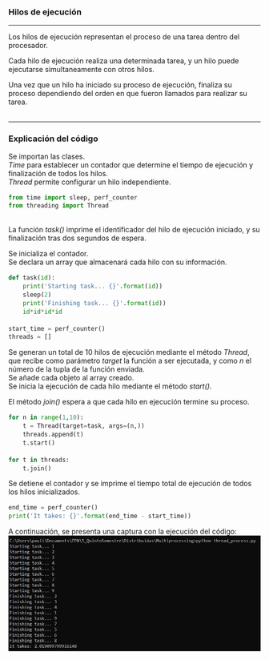 ### Hilos de ejecución  
<hr>
Los hilos de ejecución representan el proceso de una  tarea dentro del procesador.

Cada hilo de ejecución realiza una determinada tarea, y un hilo puede ejecutarse simultaneamente con otros hilos.

Una vez que un hilo ha iniciado su proceso de ejecución, finaliza su proceso dependiendo del orden en que fueron llamados para realizar su tarea.   
<br>
<hr>  

### Explicación del código

Se importan las clases.  
<em>Time</em> para establecer un contador que determine el tiempo de ejecución y finalización de todos los hilos.  
<em>Thread</em> permite configurar un hilo independiente.
```py
from time import sleep, perf_counter
from threading import Thread
```
<br>
La función <em>task()</em> imprime el identificador del hilo de ejecución iniciado, y su finalización tras dos segundos de espera.

Se inicializa el contador.  
Se declara un array que almacenará cada hilo con su información.

```py
def task(id):
    print('Starting task... {}'.format(id))
    sleep(2)
    print('Finishing task... {}'.format(id))
    id*id*id*id

start_time = perf_counter()
threads = []
```
Se generan un total de 10 hilos de ejecución mediante el método <em>Thread</em>, que recibe como parámetro <em>target</em> la función a ser ejecutada, y como <em>n</em> el número de la tupla de la función enviada.  
Se añade cada objeto al array creado.  
Se inicia la ejecución de cada hilo mediante el método <em>start()</em>.

El método <em>join()</em> espera a que cada hilo en ejecución termine su proceso.

```py
for n in range(1,10):
    t = Thread(target=task, args=(n,))
    threads.append(t)
    t.start()

for t in threads:
    t.join()
```

Se detiene el contador y se imprime el tiempo total de ejecución de todos los hilos inicializados.
```py
end_time = perf_counter()
print('It takes: {}'.format(end_time - start_time))
```

A continuación, se presenta una captura con la ejecución del código:
![Ejecución de 10 hilos](./hilos.JPG)